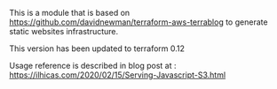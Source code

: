 This is a module that is based on https://github.com/davidnewman/terraform-aws-terrablog to generate static websites infrastructure.

This version has been updated to terraform 0.12

Usage reference is described in blog post at : https://ilhicas.com/2020/02/15/Serving-Javascript-S3.html